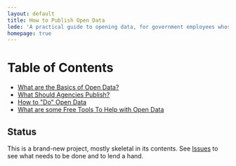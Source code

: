 ```yaml
---
layout: default
title: How to Publish Open Data
lede: 'A practical guide to opening data, for government employees whose job it is to make that happen.'
homepage: true
---
```


# Table of Contents

* [What are the Basics of Open Data?](basics/)
* [What Should Agencies Publish?](agencies/)
* [How to "Do" Open Data](processes/)
* [What are some Free Tools To Help with Open Data](foss/)

## Status

This is a brand-new project, mostly skeletal in its contents. See [Issues](https://github.com/USODI/How-To/issues) to see what needs to be done and to lend a hand.
